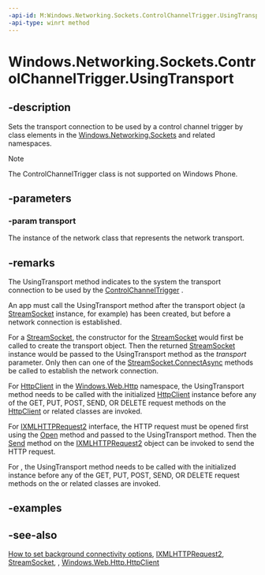 ```yaml
---
-api-id: M:Windows.Networking.Sockets.ControlChannelTrigger.UsingTransport(System.Object)
-api-type: winrt method
---
```


<!-- Method syntax
public void UsingTransport(System.Object transport)
-->

# Windows.Networking.Sockets.ControlChannelTrigger.UsingTransport

## -description
Sets the transport connection to be used by a control channel trigger by class elements in the [Windows.Networking.Sockets](windows_networking_sockets.md) and related namespaces. 

> [!NOTE]
> The ControlChannelTrigger class is not supported on Windows Phone.

## -parameters
### -param transport
The instance of the network class that represents the network transport.

## -remarks
The UsingTransport method indicates to the system the transport connection to be used by the [ControlChannelTrigger](controlchanneltrigger.md) .

An app must call the UsingTransport method after the transport object (a [StreamSocket](streamsocket.md) instance, for example) has been created, but before a network connection is established.

For a [StreamSocket](streamsocket.md), the constructor for the [StreamSocket](streamsocket.md) would first be called to create the transport object. Then the returned [StreamSocket](streamsocket.md) instance would be passed to the UsingTransport method as the *transport* parameter. Only then can one of the [StreamSocket.ConnectAsync](streamsocket_connectasync_13692504.md) methods be called to establish the network connection.

For [HttpClient](../windows.web.http/httpclient.md) in the [Windows.Web.Http](../windows.web.http/windows_web_http.md) namespace, the UsingTransport method needs to be called with the initialized [HttpClient](../windows.web.http/httpclient.md) instance before any of the GET, PUT, POST, SEND, OR DELETE request methods on the [HttpClient](../windows.web.http/httpclient.md) or related classes are invoked.

For [IXMLHTTPRequest2](https://msdn.microsoft.com/library/windows/desktop/hh831151(v=vs.85).aspx) interface, the HTTP request must be opened first using the [Open](https://msdn.microsoft.com/library/windows/desktop/hh831162(v=vs.85).aspx) method and passed to the UsingTransport method. Then the [Send](https://msdn.microsoft.com/library/windows/desktop/hh831164(v=vs.85).aspx) method on the [IXMLHTTPRequest2](https://msdn.microsoft.com/library/windows/desktop/hh831151(v=vs.85).aspx) object can be invoked to send the HTTP request.

For , the UsingTransport method needs to be called with the initialized  instance before any of the GET, PUT, POST, SEND, OR DELETE request methods on the  or related classes are invoked.

## -examples

## -see-also
[How to set background connectivity options](https://msdn.microsoft.com/library/b6042b5f-5cee-4dee-8cb4-8f376f878e97), [IXMLHTTPRequest2](https://msdn.microsoft.com/library/windows/desktop/hh831151(v=vs.85).aspx), [StreamSocket](streamsocket.md), , [Windows.Web.Http.HttpClient](../windows.web.http/httpclient.md)

